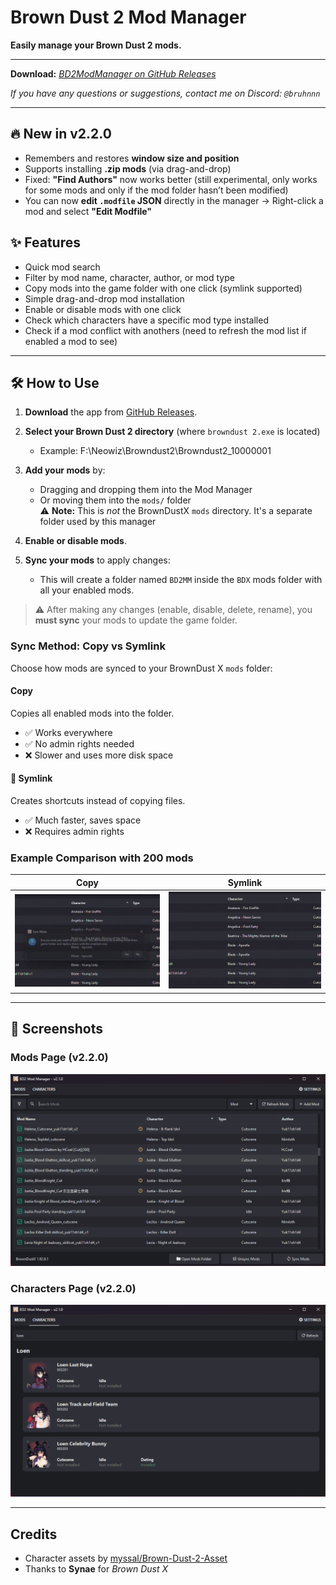 # Brown Dust 2 Mod Manager

**Easily manage your Brown Dust 2 mods.**

---

**Download:** *[BD2ModManager on GitHub Releases](https://github.com/bruhnn/BD2ModManager/releases)*


*If you have any questions or suggestions, contact me on Discord: `@bruhnnn`*

---
## 🔥 New in v2.2.0
- Remembers and restores **window size and position**
- Supports installing **.zip mods** (via drag-and-drop)
- Fixed: **"Find Authors"** now works better (still experimental, only works for some mods and only if the mod folder hasn’t been modified)
- You can now **edit `.modfile` JSON** directly in the manager 
→ Right-click a mod and select **"Edit Modfile"**


## ✨ Features

- Quick mod search
- Filter by mod name, character, author, or mod type
- Copy mods into the game folder with one click (symlink supported)
- Simple drag-and-drop mod installation
- Enable or disable mods with one click
- Check which characters have a specific mod type installed
- Check if a mod conflict with anothers (need to refresh the mod list if enabled a mod to see)

---

## 🛠️ How to Use

1. **Download** the app from [GitHub Releases](https://github.com/bruhnn/BD2ModManager/releases).
2. **Select your Brown Dust 2 directory** (where `browndust 2.exe` is located)
   - Example: F:\Neowiz\Browndust2\Browndust2_10000001
3. **Add your mods** by:
   - Dragging and dropping them into the Mod Manager  
   - Or moving them into the `mods/` folder  
     ⚠️ **Note:** This is *not* the BrownDustX `mods` directory. It's a separate folder used by this manager

4. **Enable or disable mods**.
5. **Sync your mods** to apply changes:
   - This will create a folder named `BD2MM` inside the `BDX` mods folder with all your enabled mods.

> ⚠️ After making any changes (enable, disable, delete, rename), you **must sync** your mods to update the game folder.

### Sync Method: Copy vs Symlink

Choose how mods are synced to your BrownDust X `mods` folder:

#### **Copy**
Copies all enabled mods into the folder.

- ✅ Works everywhere
- ✅ No admin rights needed
- ❌ Slower and uses more disk space

#### 🔗 Symlink
Creates shortcuts instead of copying files.

- ✅ Much faster, saves space
- ❌ Requires admin rights


### Example Comparison with 200 mods

| Copy | Symlink |
|--------|-------|
| ![](./screenshots/sync_copy.gif) | ![](./screenshots/sync_symlink.gif) |


---

## 📸 Screenshots

### Mods Page (v2.2.0)
![Mods Page](./screenshots/mods_page.png)

### Characters Page (v2.2.0)
![Characters Page](./screenshots/characters_page.png)

---

## Credits

- Character assets by [myssal/Brown-Dust-2-Asset](https://github.com/myssal/Brown-Dust-2-Asset)
- Thanks to **Synae** for *Brown Dust X*

